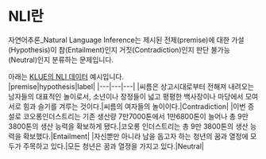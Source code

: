 # NLI란
자연어추론_Natural Language Inference는 제시된 전제(premise)에 대한 가설(Hypothesis)이 참(Entailment)인지 거짓(Contradiction)인지 판단 불가능(Neutral)인지 분류하는 문제입니다.  

아래는 [KLUE의 NLI 데이터](https://klue-benchmark.com/tasks/68/overview/description) 예시입니다.  
|premise|hypothesis|label|
|---|---|---|
|씨름은 상고시대로부터 전해져 내려오는 남자들의 대표적인 놀이로서, 소년이나 장정들이 넓고 평평한 백사장이나 마당에서 모여 서로 힘과 슬기를 겨루는 것이다.|씨름의 여자들의 놀이이다.|Contradiction|
|이번 증설로 코오롱인더스트리는 기존 생산량 7만7000톤에서 1만6800톤이 늘어나 총 9만 3800톤의 생산 능력을 확보하게 됐다.|코오롱 인더스트리는 총 9만 3800톤의 생산 능력을 확보했다.|Entailment|
|자신뿐만 아니라 남을 돕고자 하는 청년의 꿈과 열정에 모두가 주목하고 있다.|모든 청년은 꿈과 열정을 가지고 있다.|Neutral|
